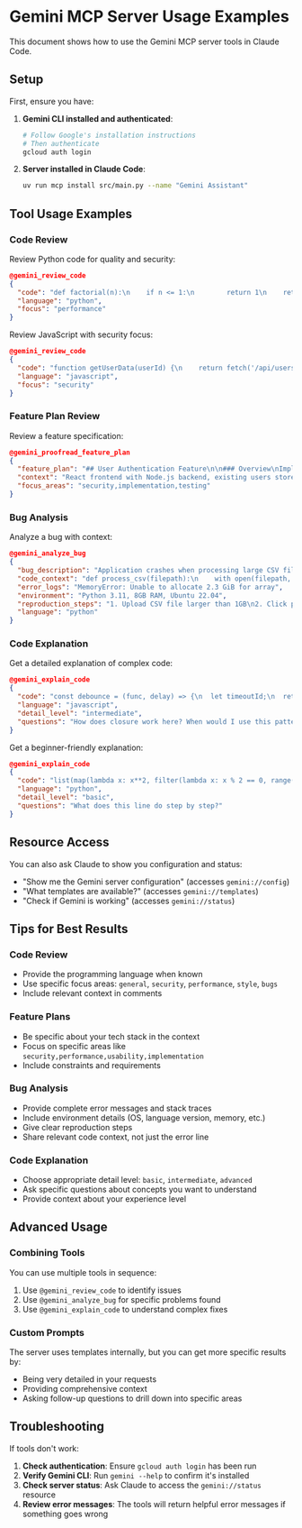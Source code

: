# Gemini MCP Server Usage Examples

This document shows how to use the Gemini MCP server tools in Claude Code.

## Setup

First, ensure you have:

1. **Gemini CLI installed and authenticated**:
   ```bash
   # Follow Google's installation instructions
   # Then authenticate
   gcloud auth login
   ```

2. **Server installed in Claude Code**:
   ```bash
   uv run mcp install src/main.py --name "Gemini Assistant"
   ```

## Tool Usage Examples

### Code Review

Review Python code for quality and security:

```json
@gemini_review_code
{
  "code": "def factorial(n):\n    if n <= 1:\n        return 1\n    return n * factorial(n-1)",
  "language": "python",
  "focus": "performance"
}
```

Review JavaScript with security focus:

```json
@gemini_review_code
{
  "code": "function getUserData(userId) {\n    return fetch('/api/users/' + userId)\n        .then(response => response.json());\n}",
  "language": "javascript", 
  "focus": "security"
}
```

### Feature Plan Review

Review a feature specification:

```json
@gemini_proofread_feature_plan
{
  "feature_plan": "## User Authentication Feature\n\n### Overview\nImplement OAuth2-based authentication with Google and GitHub providers.\n\n### Requirements\n- Users can sign in with Google or GitHub\n- Session management with JWT tokens\n- Role-based access control",
  "context": "React frontend with Node.js backend, existing users stored in PostgreSQL",
  "focus_areas": "security,implementation,testing"
}
```

### Bug Analysis

Analyze a bug with context:

```json
@gemini_analyze_bug
{
  "bug_description": "Application crashes when processing large CSV files",
  "code_context": "def process_csv(filepath):\n    with open(filepath, 'r') as f:\n        data = f.read()\n        lines = data.split('\\n')\n        return [line.split(',') for line in lines]",
  "error_logs": "MemoryError: Unable to allocate 2.3 GiB for array",
  "environment": "Python 3.11, 8GB RAM, Ubuntu 22.04",
  "reproduction_steps": "1. Upload CSV file larger than 1GB\n2. Click process button\n3. Application crashes",
  "language": "python"
}
```

### Code Explanation

Get a detailed explanation of complex code:

```json
@gemini_explain_code
{
  "code": "const debounce = (func, delay) => {\n  let timeoutId;\n  return (...args) => {\n    clearTimeout(timeoutId);\n    timeoutId = setTimeout(() => func.apply(this, args), delay);\n  };\n};",
  "language": "javascript",
  "detail_level": "intermediate",
  "questions": "How does closure work here? When would I use this pattern?"
}
```

Get a beginner-friendly explanation:

```json
@gemini_explain_code
{
  "code": "list(map(lambda x: x**2, filter(lambda x: x % 2 == 0, range(10))))",
  "language": "python",
  "detail_level": "basic",
  "questions": "What does this line do step by step?"
}
```

## Resource Access

You can also ask Claude to show you configuration and status:

- "Show me the Gemini server configuration" (accesses `gemini://config`)
- "What templates are available?" (accesses `gemini://templates`)  
- "Check if Gemini is working" (accesses `gemini://status`)

## Tips for Best Results

### Code Review
- Provide the programming language when known
- Use specific focus areas: `general`, `security`, `performance`, `style`, `bugs`
- Include relevant context in comments

### Feature Plans
- Be specific about your tech stack in the context
- Focus on specific areas like `security,performance,usability,implementation`
- Include constraints and requirements

### Bug Analysis
- Provide complete error messages and stack traces
- Include environment details (OS, language version, memory, etc.)
- Give clear reproduction steps
- Share relevant code context, not just the error line

### Code Explanation
- Choose appropriate detail level: `basic`, `intermediate`, `advanced`
- Ask specific questions about concepts you want to understand
- Provide context about your experience level

## Advanced Usage

### Combining Tools

You can use multiple tools in sequence:

1. Use `@gemini_review_code` to identify issues
2. Use `@gemini_analyze_bug` for specific problems found
3. Use `@gemini_explain_code` to understand complex fixes

### Custom Prompts

The server uses templates internally, but you can get more specific results by:

- Being very detailed in your requests
- Providing comprehensive context
- Asking follow-up questions to drill down into specific areas

## Troubleshooting

If tools don't work:

1. **Check authentication**: Ensure `gcloud auth login` has been run
2. **Verify Gemini CLI**: Run `gemini --help` to confirm it's installed
3. **Check server status**: Ask Claude to access the `gemini://status` resource
4. **Review error messages**: The tools will return helpful error messages if something goes wrong